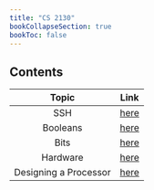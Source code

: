 ```yaml
---
title: "CS 2130"
bookCollapseSection: true
bookToc: false
---
```

## Contents

|  Topic   |              Link              |
| :------: | :----------------------------: |
|   SSH    |   [here](/notes/cs2130/ssh)    |
| Booleans | [here](/notes/cs2130/booleans) |
|   Bits   |   [here](/notes/cs2130/bits)   |
| Hardware | [here](/notes/cs2130/hardware) |
|Designing a Processor|[here](/notes/cs2130/designing-a-processor)|
